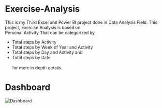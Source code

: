 # Exercise-Analysis
This is my Third Excel and Power BI project done in Data Analysis Field. This project, Exercise Analysis is based on:
<br /> Personal Activity That can be categorized by 
* Total steps by Activity 
* Total steps by Week of Year and Activity 
* Total steps by Day and Activity and 
* Total steps by Date  
<br /> for more in depth details.
# Dashboard
![Dashboard](https://user-images.githubusercontent.com/46131983/220824895-09b8d53c-5ff6-4406-b2ae-acdf9a30b9f7.png)
